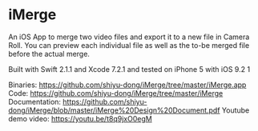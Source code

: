 # iMerge
An iOS App to merge two video files and export it to a new file in Camera Roll. You can preview each individual file as well as the to-be merged file before the actual merge.

Built with Swift 2.1.1 and Xcode 7.2.1 and tested on iPhone 5 with iOS 9.2 1

Binaries: https://github.com/shiyu-dong/iMerge/tree/master/iMerge.app
Code: https://github.com/shiyu-dong/iMerge/tree/master/iMerge
Documentation: https://github.com/shiyu-dong/iMerge/blob/master/iMerge%20Design%20Document.pdf
Youtube demo video: https://youtu.be/t8q9jxO0egM
